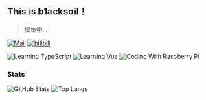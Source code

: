 ## This is b1acksoil！
> 摸鱼中...

[![Mail](https://img.shields.io/badge/Mail-bs@blacksoil.top-grey?labelColor=E95A4E&color=CE4F45&style=for-the-badge&logo=gmail&logoColor=white)](mailto:bs@blacksoil.top)
[![bilibili](https://img.shields.io/badge/bilibili-b1acksoil-grey?labelColor=00A1D6&color=008EBD&style=for-the-badge&logo=bilibili&logoColor=white)](https://space.bilibili.com/33268404)

![Learning TypeScript](https://img.shields.io/badge/Learning-TypeScript-3178C6?style=flat-square&logo=typescript&logoColor=white)
![Learning Vue](https://img.shields.io/badge/Learning-Vue-4FC08D?style=flat-square&logo=vuedotjs&logoColor=white)
![Coding With Raspberry Pi](https://img.shields.io/badge/Coding_With-Raspberry_Pi_4B-A22846?style=flat-square&logo=raspberrypi&logoColor=white)

### Stats

![GitHub Stats](https://github-readme-stats.vercel.app/api?username=b1acksoil&theme=react&hide_border=true)
![Top Langs](https://github-readme-stats.vercel.app/api/top-langs/?username=b1acksoil&layout=compact&hide=html,css,scss&theme=react&hide_border=true)
